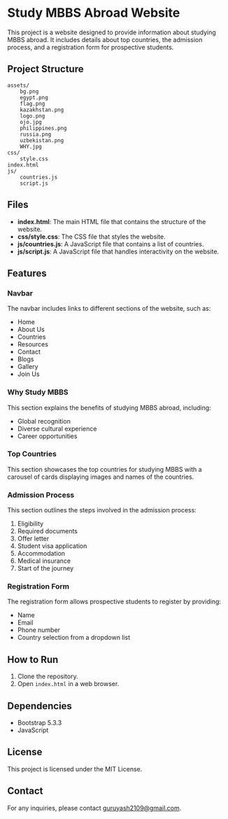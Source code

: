 # Study MBBS Abroad Website

This project is a website designed to provide information about studying MBBS abroad. It includes details about top countries, the admission process, and a registration form for prospective students.

## Project Structure
```
assets/
    bg.png
    egypt.png
    flag.png
    kazakhstan.png
    logo.png
    ojo.jpg
    philippines.png
    russia.png
    uzbekistan.png
    WHY.jpg
css/
    style.css
index.html
js/
    countries.js
    script.js
```

## Files
- **index.html**: The main HTML file that contains the structure of the website.
- **css/style.css**: The CSS file that styles the website.
- **js/countries.js**: A JavaScript file that contains a list of countries.
- **js/script.js**: A JavaScript file that handles interactivity on the website.

## Features

### Navbar
The navbar includes links to different sections of the website, such as:
- Home
- About Us
- Countries
- Resources
- Contact
- Blogs
- Gallery
- Join Us

### Why Study MBBS
This section explains the benefits of studying MBBS abroad, including:
- Global recognition
- Diverse cultural experience
- Career opportunities

### Top Countries
This section showcases the top countries for studying MBBS with a carousel of cards displaying images and names of the countries.

### Admission Process
This section outlines the steps involved in the admission process:
1. Eligibility
2. Required documents
3. Offer letter
4. Student visa application
5. Accommodation
6. Medical insurance
7. Start of the journey

### Registration Form
The registration form allows prospective students to register by providing:
- Name
- Email
- Phone number
- Country selection from a dropdown list

## How to Run
1. Clone the repository.
2. Open `index.html` in a web browser.

## Dependencies
- Bootstrap 5.3.3
- JavaScript

## License
This project is licensed under the MIT License.

## Contact
For any inquiries, please contact [guruyash2109@gmail.com](mailto:guruyash2109@gmail.com).

